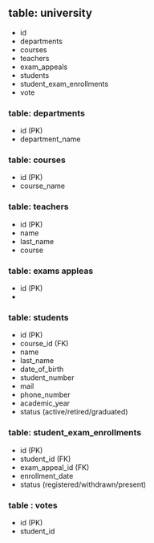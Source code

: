 ## table: university

- id
- departments
- courses
- teachers
- exam_appeals
- students
- student_exam_enrollments
- vote

### table: departments

- id (PK)
- department_name

### table: courses

- id (PK)
- course_name

### table: teachers

- id (PK)
- name
- last_name
- course

### table: exams appleas

- id (PK)
-

### table: students

- id (PK)
- course_id (FK)
- name
- last_name
- date_of_birth
- student_number
- mail
- phone_number
- academic_year
- status (active/retired/graduated)

### table: student_exam_enrollments

- id (PK)
- student_id (FK)
- exam_appeal_id (FK)
- enrollment_date
- status (registered/withdrawn/present)

### table : votes

- id (PK)
- student_id
